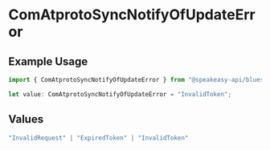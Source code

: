 # ComAtprotoSyncNotifyOfUpdateError

## Example Usage

```typescript
import { ComAtprotoSyncNotifyOfUpdateError } from "@speakeasy-api/bluesky/models/errors";

let value: ComAtprotoSyncNotifyOfUpdateError = "InvalidToken";
```

## Values

```typescript
"InvalidRequest" | "ExpiredToken" | "InvalidToken"
```